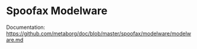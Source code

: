 # Spoofax Modelware

Documentation: https://github.com/metaborg/doc/blob/master/spoofax/modelware/modelware.md

